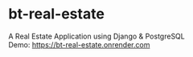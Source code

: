 # bt-real-estate
A Real Estate Application using Django & PostgreSQL\
Demo: https://bt-real-estate.onrender.com
